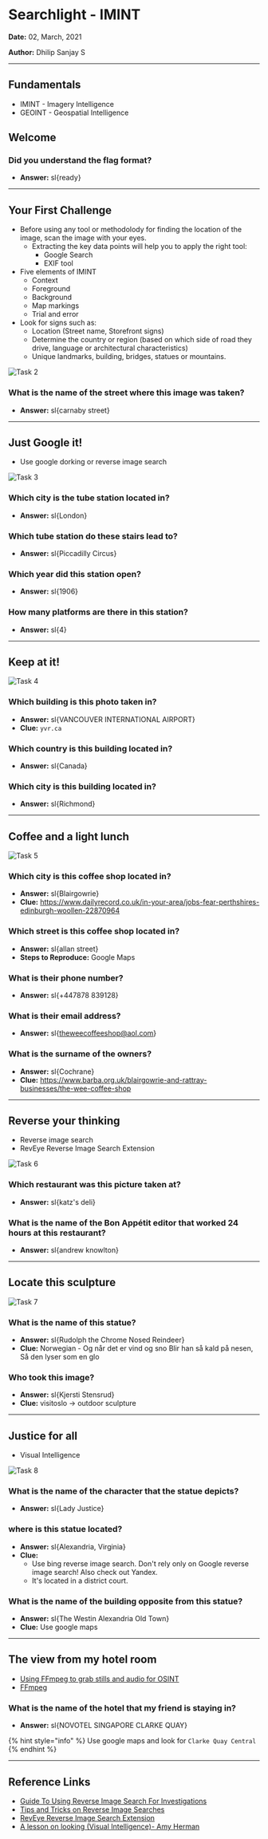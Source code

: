 # Searchlight - IMINT

**Date:** 02, March, 2021

**Author:** Dhilip Sanjay S

---

## Fundamentals
- IMINT - Imagery Intelligence
- GEOINT - Geospatial Intelligence

## Welcome
### Did you understand the flag format?
- **Answer:** sl{ready}

---

## Your First Challenge
- Before using any tool or methodolody for finding the location of the image, scan the image with your eyes.
    - Extracting the key data points will help you to apply the right tool:
        - Google Search
        - EXIF tool
- Five elements of IMINT
    - Context
    - Foreground
    - Background
    - Map markings
    - Trial and error
- Look for signs such as:
    - Location (Street name, Storefront signs)
    - Determine the country or region (based on which side of road they drive, language or architectural characteristics)
    - Unique landmarks, building, bridges, statues or mountains.

![Task 2](Images/task2.jpg)

### What is the name of the street where this image was taken?
- **Answer:** sl{carnaby street}

---

## Just Google it!
- Use google dorking or reverse image search

![Task 3](Images/task3.jpg)

### Which city is the tube station located in?
- **Answer:** sl{London}

### Which tube station do these stairs lead to?
- **Answer:** sl{Piccadilly Circus}

### Which year did this station open?
- **Answer:** sl{1906}

### How many platforms are there in this station?
- **Answer:** sl{4}

---

## Keep at it!

![Task 4](Images/task4.jpg)

### Which building is this photo taken in?
- **Answer:** sl{VANCOUVER INTERNATIONAL AIRPORT}
- **Clue:** `yvr.ca`

### Which country is this building located in?
- **Answer:** sl{Canada}

### Which city is this building located in?
- **Answer:** sl{Richmond}

---

## Coffee and a light lunch

![Task 5](Images/task5.jpg)

### Which city is this coffee shop located in?
- **Answer:** sl{Blairgowrie}
- **Clue:** https://www.dailyrecord.co.uk/in-your-area/jobs-fear-perthshires-edinburgh-woollen-22870964

### Which street is this coffee shop located in?
- **Answer:** sl{allan street}
- **Steps to Reproduce:** Google Maps

### What is their phone number?
- **Answer:** sl{+447878 839128}

### What is their email address?
- **Answer:** sl{theweecoffeeshop@aol.com}

### What is the surname of the owners?
- **Answer:** sl{Cochrane}
- **Clue:** https://www.barba.org.uk/blairgowrie-and-rattray-businesses/the-wee-coffee-shop

---

## Reverse your thinking
- Reverse image search
- RevEye Reverse Image Search Extension

![Task 6](Images/task6.jpg)

### Which restaurant was this picture taken at?
- **Answer:** sl{katz's deli}

### What is the name of the Bon Appétit editor that worked 24 hours at this restaurant?
- **Answer:** sl{andrew knowlton}

---
## Locate this sculpture

![Task 7](Images/task7.png)

### What is the name of this statue?
- **Answer:** sl{Rudolph the Chrome Nosed Reindeer}
- **Clue:** Norwegian - Og når det er vind og sno Blir han så kald på nesen, Så den lyser som en glo

### Who took this image?
- **Answer:** sl{Kjersti Stensrud}
- **Clue:** visitoslo -> outdoor sculpture

---

## Justice for all
- Visual Intelligence

![Task 8](Images/task8.png)

### What is the name of the character that the statue depicts?
- **Answer:** sl{Lady Justice}

### where is this statue located?
- **Answer:** sl{Alexandria, Virginia}
- **Clue:** 
    - Use bing reverse image search. Don't rely only on Google reverse image search! Also check out Yandex.
    - It's located in a district court. 

### What is the name of the building opposite from this statue?
- **Answer:** sl{The Westin Alexandria Old Town}
- **Clue:** Use google maps

---
##  The view from my hotel room
- [Using FFmpeg to grab stills and audio for OSINT](https://nixintel.info/osint-tools/using-ffmpeg-to-grab-stills-and-audio-for-osint/)
- [FFmpeg](https://ffmpeg.org/)

### What is the name of the hotel that my friend is staying in?
- **Answer:** sl{NOVOTEL SINGAPORE CLARKE QUAY}

{% hint style="info" %}
Use google maps and look for `Clarke Quay Central`
{% endhint %} 

---

## Reference Links
- [Guide To Using Reverse Image Search For Investigations](https://www.bellingcat.com/resources/how-tos/2019/12/26/guide-to-using-reverse-image-search-for-investigations/)
- [Tips and Tricks on Reverse Image Searches](https://osintcurio.us/2020/04/12/tips-and-tricks-on-reverse-image-searches/)
- [RevEye Reverse Image Search Extension](https://chrome.google.com/webstore/search/RevEye%20Reverse%20Image%20Search?hl=no)
- [A lesson on looking (Visual Intelligence)- Amy Herman](https://www.youtube.com/watch?v=_jHmjs2270A)

